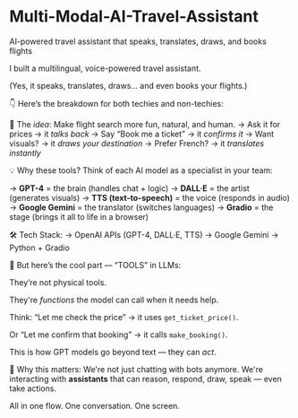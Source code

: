 # Multi-Modal-AI-Travel-Assistant
AI-powered travel assistant that speaks, translates, draws, and books flights

I built a multilingual, voice-powered travel assistant.

(Yes, it speaks, translates, draws... and even books your flights.)

👇 Here’s the breakdown for both techies and non-techies:

🧠 The *idea*: 
Make flight search more fun, natural, and human. 
→ Ask it for prices → it *talks back* 
→ Say “Book me a ticket” → it *confirms it* 
→ Want visuals? → it *draws your destination* 
→ Prefer French? → it *translates instantly*

💡 Why these tools? 
Think of each AI model as a specialist in your team:

→ **GPT-4** = the brain (handles chat + logic) 
→ **DALL·E** = the artist (generates visuals) 
→ **TTS (text-to-speech)** = the voice (responds in audio) 
→ **Google Gemini** = the translator (switches languages) 
→ **Gradio** = the stage (brings it all to life in a browser)

🛠️ Tech Stack: 
→ OpenAI APIs (GPT-4, DALL·E, TTS) 
→ Google Gemini 
→ Python + Gradio

🧰 But here’s the cool part — “TOOLS” in LLMs: 

They’re not physical tools. 

They're *functions* the model can call when it needs help. 

Think: “Let me check the price” → it uses `get_ticket_price()`. 

Or “Let me confirm that booking” → it calls `make_booking()`.

This is how GPT models go beyond text — they can *act*.

🚀 Why this matters: 
We're not just chatting with bots anymore. 
We're interacting with **assistants** that can reason, respond, draw, speak — even take actions.

All in one flow. One conversation. One screen.


